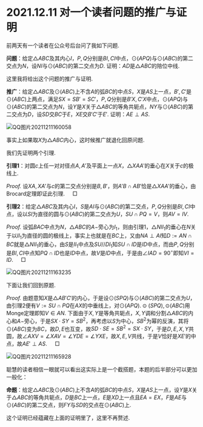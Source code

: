 # 2021.12.11 对一个读者问题的推广与证明

前两天有一个读者在公众号后台问了我如下问题. 

**问题**：给定$\triangle ABC$​及其内心$I$​，$P,Q$​分别是$BI,CI$​中点，$\odot(APQ)$​与$\odot(ABC)$​的第二交点为$N$，设$NI$与$\odot(ABC)$的第二交点为$D$. 证明：$AD$是$\triangle ABC$的陪位中线. 

这里我将给出这个问题的推广与证明.

**推广**：给定$\triangle ABC$​及$\odot(ABC)$​上不含$A$​的弧$BC$​的中点$S$​，$X$​是$AS$​上一点，$B',C'$​是$\odot(ABC)$​上两点，满足$SX=SB'=SC'$​，$P,Q$​分别是$B'X,C'X$​中点，$\odot(APQ)$​与$\odot(ABC)$​的第二交点为$N$​，设$Y$​是$X$​关于$\triangle ABC$​的等角共轭点，$NY$​与$\odot(ABC)$​的第二交点为$D$​​，设$SD$​交$BC$​于$E$​，$XE$​交$B'C'$​于$E'$​. 证明：$AE\perp AS$​​.

![QQ图片20211211160058](C:\Users\张峻铭\Desktop\图\QQ图片20211211160058.png)

事实上如果取$X$为$\triangle ABC$内心，这时候推广就退化回原问题.

我们先证明两个引理.

**引理1**：对圆$c$上任一对对径点$A,A'$及平面上一点$X$，$\triangle XAA'$的垂心在$X$关于$c$的极线上.

*Proof.* 设$XA,XA'$与$c$的第二交点分别是$B,B'$，则$A'B\cap AB'$恰是$\triangle XAA'$的垂心，由Brocard定理即证此引理. $\quad\Box$

**引理2**：给定$\triangle ABC$及其内心$I$，$S$是$AI$与$\odot(ABC)$的第二交点，$P,Q$分别是$BI,CI$中点，设以$SI$为直径的圆与$\odot(ABC)$的第二交点为$U$，$SU\cap PQ=V$，则$AV=IV$.

*Proof.* 设弧$BAC$中点为$N$，$\triangle ABC$的$A-$旁心为$I_1$​，则由引理1，$\triangle NII_1$的垂心在$N$关于以$II_1$为直径的圆的极线上，事实上也就是在$BC$上，又由$NA\perp AI$知$D:=AN\cap BC$就是$\triangle NII_1$的垂心，由$S$是$II_1$中点及$SU//DI_1$知$SU\cap ID$是$ID$中点，而由$P,Q$分别是$BI,CI$中点知$PQ\cap ID$也是$ID$中点，故$V$是$ID$中点，于是由$\angle IAD=90^\circ$即知$VI=ID$. $\quad\Box$

![QQ图片20211211163235](C:\Users\张峻铭\Desktop\图\QQ图片20211211163235.png)

下面让我们回到原题.

*Proof.* 由题意知$X$​​​​​是$\triangle AB'C'$​​​​​的内心，于是设$\odot(SPQ)$​​​​​与$\odot(ABC)$​​​​​的第二交点为$U$​​​​​​，由引理2便有$V:=SU\cap PQ$​​​​​​在$AX$​​​​​的中垂线上，对$\odot(APQ).\odot(SPQ),\odot(ABC)$用Monge定理即知$V\in AN$. 下面由于$X,Y$是等角共轭点，$X,Y$调和分割$\triangle ABC$的内心和$A-$旁心，于是$SX\cdot SY=SB^2$，再考虑以$S$为中心，$SB^2$为幂的反演，其将$\odot(ABC)$变为$BC$，故$D,E$也互变，故$SD\cdot SE=SB^2=SX\cdot SY$，于是$D,E,X,Y$共圆，故$\angle AXV=\angle XAV=\angle YDE=\angle YXE$，故$X,E,V$共线，于是$V$恰好是$XE'$的中点，故$AE'\perp AS$. $\quad\Box$​

![QQ图片20211211165928](C:\Users\张峻铭\Desktop\图\QQ图片20211211165928.png)

聪慧的读者相信一眼就可以看出这实际上是一个截搭题，本题的后半部分可以更加一般化：

**命题**：给定$\triangle ABC$及$\odot(ABC)$上不含$A$的弧$BC$的中点$S$，$X$是$AS$上一点，设$Y$是$X$关于$\triangle ABC$​的等角共轭点，$D$是$BC$上一点，$E$是$XD$上一点且$EA=EX$，$F$是$AE$与$\odot(ABC)$的第二交点，则$FY$与$SD$的交点在$\odot(ABC)$上.

这个证明已经蕴藏在上面的证明里了，这里不再赘述.